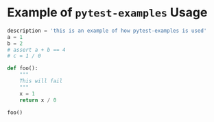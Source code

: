 # Example of `pytest-examples` Usage

```py
description = 'this is an example of how pytest-examples is used'
a = 1
b = 2
# assert a + b == 4
# c = 1 / 0

def foo():
    """
    This will fail
    """
    x = 1
    return x / 0

foo()
```
